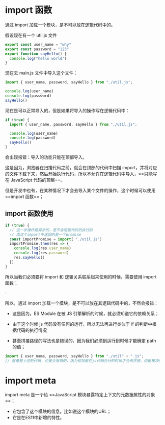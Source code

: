 # import 函数

通过 import 加载一个模块，是不可以放在逻辑代码中的。

假设现在有一个 util.js 文件

```js
export const user_name = "why"
export const password = "123"
export function sayHello() {
  console.log("hello world")
}
```

现在去 main.js 文件中导入这个文件： 

```js
import { user_name, password, sayHello } from "./util.js";

console.log(user_name)
console.log(password)
sayHello()
```

现在是可以正常导入的，但是如果将导入的操作写在逻辑代码中：

```js
if (true) {
  import { user_name, password, sayHello } from "./util.js";

  console.log(user_name)
  console.log(password)
  sayHello()
}
```

会出现报错：导入的功能只能在顶部导入。

这是因为，浏览器在扫描代码之前，就会在顶部的代码中扫描 import，并将对应的文件下载下来，然后开始执行代码，所以不允许在逻辑代码中导入，==只能写在 JavaScript 代码的顶层==。

但是开发中也有，在某种情况下才会去导入某个文件的操作，这个时候可以使用 ==import 函数==；

## import 函数使用

```js
if (true) {
  // 这一步操作是异步的，是不会阻塞代码的执行的
  // 而这个import中返回的是一个promise
  const importPromise = import( "./util.js")
  importPromise.then(res => {
    console.log(res.user_name)
    console.log(res.password)
    res.sayHello()
  })
}
```

所以当我们必须要将 import 和 逻辑关系联系起来使用的时候，需要使用 import 函数；

·

所以，通过 import 加载一个模块，是不可以放在其逻辑代码中的，不然会报错：

- 这是因为，ES Module 在被 JS 引擎解析的时候，就必须知道它的依赖关系；
- 由于这个时候 js 代码没有任何的运行，所以无法再进行类似于 if 的判断中根据代码的执行情况

- 甚至拼接路径的写法也是错误的，因为我们必须到运行到时候才能确定 path 的值；

```js
import { user_name, password, sayHello } from "./util" + ".js";
// 就像是上述的代码，也是会报错的，因为相加是在js代码执行的时候才会去拼接，但是模块应该在js代码没有运行的时候就被解析，所以这个写法是不被允许的。
```



# import meta

import meta 是一个给 ==JavaScript 模块暴露特定上下文的元数据属性的对象==；

- 它包含了这个模块的信息，比如说这个模块的URL；
- 它是在ES11中新增的特性。



